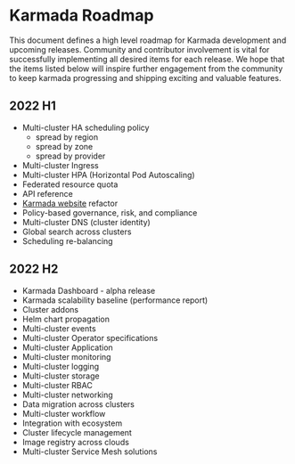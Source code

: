 # Karmada Roadmap

This document defines a high level roadmap for Karmada development and upcoming releases.
Community and contributor involvement is vital for successfully implementing all desired items for each release.
We hope that the items listed below will inspire further engagement from the community to keep karmada progressing and shipping exciting and valuable features.

## 2022 H1
- Multi-cluster HA scheduling policy
  * spread by region
  * spread by zone
  * spread by provider
- Multi-cluster Ingress
- Multi-cluster HPA (Horizontal Pod Autoscaling)
- Federated resource quota
- API reference
- [Karmada website](https://karmada.io/) refactor
- Policy-based governance, risk, and compliance
- Multi-cluster DNS (cluster identity)
- Global search across clusters
- Scheduling re-balancing

## 2022 H2
- Karmada Dashboard - alpha release
- Karmada scalability baseline (performance report)
- Cluster addons
- Helm chart propagation
- Multi-cluster events
- Multi-cluster Operator specifications
- Multi-cluster Application
- Multi-cluster monitoring
- Multi-cluster logging
- Multi-cluster storage
- Multi-cluster RBAC
- Multi-cluster networking
- Data migration across clusters
- Multi-cluster workflow
- Integration with ecosystem
- Cluster lifecycle management
- Image registry across clouds
- Multi-cluster Service Mesh solutions
